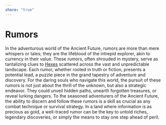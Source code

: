 ```yaml
---
share: "true"
---
```


# Rumors
  
In the adventurous world of the Ancient Future, rumors are more than mere whispers or tales; they are the lifeblood of the intrepid explorer, akin to currency in their value. These rumors, often shrouded in mystery, serve as tantalizing clues to [Hexes](https://chat.openai.com/c/Hexes.html) scattered across the vast and unpredictable landscape. Each rumor, whether rooted in truth or fiction, presents a potential lead, a puzzle piece in the grand tapestry of adventure and discovery. For the daring souls who navigate this world, the pursuit of these rumors is not just about the thrill of the unknown, but also a strategic endeavor. They could unveil hidden paths, unearth forgotten treasures, or reveal lurking dangers. To the seasoned adventurers of the Ancient Future, the ability to discern and follow these rumors is a skill as crucial as any combat technique or survival strategy. In a land where information is as precious as gold, a well-traced rumor can be the key to untold riches, legendary discoveries, or simply the means to stay one step ahead of peril.